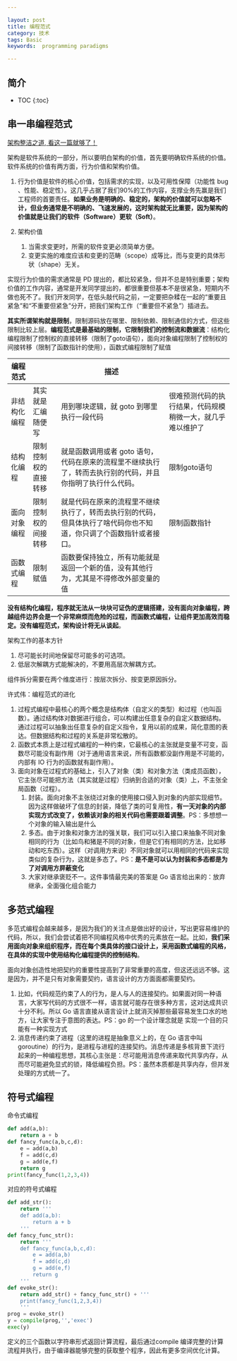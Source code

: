 ```yaml
---

layout: post
title: 编程范式
category: 技术
tags: Basic
keywords:  programming paradigms

---
```


## 简介

* TOC
{:toc}


## 串一串编程范式

[架构整洁之道, 看这一篇就够了！](https://mp.weixin.qq.com/s/Kd1T40KZWvdThKC3IN6n-Q)

架构是软件系统的一部分，所以要明白架构的价值，首先要明确软件系统的价值。软件系统的价值有两方面，行为价值和架构价值。

1. 行为价值是软件的核心价值，包括需求的实现，以及可用性保障（功能性 bug 、性能、稳定性）。这几乎占据了我们90%的工作内容，支撑业务先赢是我们工程师的首要责任。**如果业务是明确的、稳定的，架构的价值就可以忽略不计，但业务通常是不明确的、飞速发展的，这时架构就无比重要，因为架构的价值就是让我们的软件（Software）更软（Soft）**。
2. 架构价值

    1. 当需求变更时，所需的软件变更必须简单方便。
    2. 变更实施的难度应该和变更的范畴（scope）成等比，而与变更的具体形状（shape）无关。

实现行为价值的需求通常是 PD 提出的，都比较紧急，但并不总是特别重要；架构价值的工作内容，通常是开发同学提出的，都很重要但基本不是很紧急，短期内不做也死不了。我们开发同学，在低头敲代码之前，一定要把杂糅在一起的“重要且紧急”和“不重要但紧急”分开，把我们架构工作（“重要但不紧急”）插进去。

**其实所谓架构就是限制**，限制源码放在哪里、限制依赖、限制通信的方式，但这些限制比较上层。**编程范式是最基础的限制，它限制我们的控制流和数据流**：结构化编程限制了控制权的直接转移（限制了goto语句），面向对象编程限制了控制权的间接转移（限制了函数指针的使用），函数式编程限制了赋值

|编程范式||描述||
|---|---|---|---|
|非结构化编程|其实就是汇编随便写|用到哪块逻辑，就 goto 到哪里执行一段代码|很难预测代码的执行结果，代码规模稍微一大，就几乎难以维护了|
|结构化编程|限制控制权的直接转移|就是函数调用或者 goto 语句，代码在原来的流程里不继续执行了，转而去执行别的代码，并且你指明了执行什么代码。|限制goto语句|
|面向对象编程|限制控制权的间接转移|就是代码在原来的流程里不继续执行了，转而去执行别的代码，但具体执行了啥代码你也不知道，你只调了个函数指针或者接口。|限制函数指针|
|函数式编程|限制赋值|函数要保持独立，所有功能就是返回一个新的值，没有其他行为，尤其是不得修改外部变量的值||

**没有结构化编程，程序就无法从一块块可证伪的逻辑搭建，没有面向对象编程，跨越组件边界会是一个非常麻烦而危险的过程，而函数式编程，让组件更加高效而稳定。没有编程范式，架构设计将无从谈起**。

架构工作的基本方针

1. 尽可能长时间地保留尽可能多的可选项。
2. 低层次解耦方式能解决的，不要用高层次解耦方式。

组件拆分需要在两个维度进行：按层次拆分、按变更原因拆分。

许式伟：编程范式的进化

1. 过程式编程中最核心的两个概念是结构体（自定义的类型）和过程（也叫函数）。通过结构体对数据进行组合，可以构建出任意复杂的自定义数据结构。通过过程可以抽象出任意复杂的自定义指令，复用以前的成果，简化意图的表达。但数据结构和过程的关系是非常松散的。
2. 函数式本质上是过程式编程的一种约束，它最核心的主张就是变量不可变，函数尽可能没有副作用（对于通用语言来说，所有函数都没副作用是不可能的，内部有 IO 行为的函数就有副作用）。
3. 面向对象在过程式的基础上，引入了对象（类）和对象方法（类成员函数），它主张尽可能把方法（其实就是过程）归纳到合适的对象（类）上，不主张全局函数（过程）。
    1. 封装。面向对象不主张绕过对象的使用接口侵入到对象的内部实现细节。因为这样做破坏了信息的封装，降低了类的可复用性，**有一天对象的内部实现方式改变了，依赖该对象的相关代码也需要跟着调整**。PS：多想想一个对象的输入输出是什么
    2. 多态。由于对象和对象方法的强关联，我们可以引入接口来抽象不同对象相同的行为（比如鸟和猪是不同的对象，但是它们有相同的方法，比如移动和吃东西）。这样（对调用方来说）不同对象就可以用相同的代码来实现类似的复杂行为，这就是多态了。PS：**是不是可以认为封装和多态都是为了对调用方屏蔽变化**
    3. 大家对继承褒贬不一。这件事情最完美的答案是 Go 语言给出来的：放弃继承，全面强化组合能力

## 多范式编程

多范式编程会越来越多，是因为我们的关注点是做出好的设计，写出更容易维护的代码，所以，我们会尝试着把不同编程风格中优秀的元素放在一起。比如，**我们采用面向对象来组织程序，而在每个类具体的接口设计上，采用函数式编程的风格，在具体的实现中使用结构化编程提供的控制结构**。

面向对象创造性地把契约的重要性提高到了非常重要的高度，但这还远远不够。这是因为，并不是只有对象需要契约，语言设计的方方面面都需要契约。
1. 比如，代码规范约束了人的行为，是人与人的连接契约。如果面对同一种语言，大家写代码的方式很不一样，语言就可能存在很多种方言，这对达成共识十分不利。所以 Go 语言直接从语言设计上就消灭掉那些最容易发生口水的地方，让大家专注于意图的表达。PS：go 的一个设计理念就是 实现一个目的只能有一种实现方式
2. 消息传递约束了进程（这里的进程是抽象意义上的，在 Go 语言中叫 goroutine）的行为，是进程与进程的连接契约。消息传递是多核背景下流行起来的一种编程思想，其核心主张是：尽可能用消息传递来取代共享内存，从而尽可能避免显式的锁，降低编程负担。PS：虽然本质都是共享内存，但并发处理的方式统一了。

## 符号式编程

命令式编程
```python
def add(a,b):
    return a + b
def fancy_func(a,b,c,d):
    e = add(a,b)
    f = add(c,d)
    g = add(e,f)
    return g
print(fancy_func(1,2,3,4))
```
对应的符号式编程
```python
def add_str():
    return '''
    def add(a,b):
        return a + b
    '''
def fancy_func_str():
    return '''
    def fancy_func(a,b,c,d):
        e = add(a,b)
        f = add(c,d)
        g = add(e,f)
        return g
    '''
def evoke_str():
    return add_str() + fancy_func_str() + '''
    print(fancy_func(1,2,3,4))
    '''
prog = evoke_str()
y = compile(prog,'','exec')
exec(y)
```
定义的三个函数以字符串形式返回计算流程，最后通过compile 编译完整的计算流程并执行，由于编译器能够完整的获取整个程序，因此有更多空间优化计算。